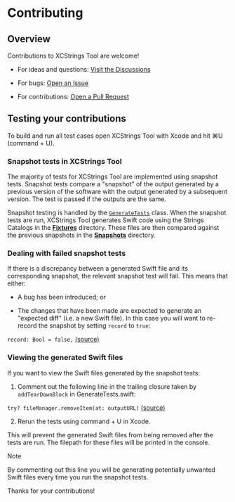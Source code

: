 # Contributing

## Overview

Contributions to XCStrings Tool are welcome!

- For ideas and questions: [Visit the Discussions](https://github.com/liamnichols/xcstrings-tool/discussions)

- For bugs: [Open an Issue](https://github.com/liamnichols/xcstrings-tool/issues/choose)

- For contributions: [Open a Pull Request](https://github.com/liamnichols/xcstrings-tool/compare)

## Testing your contributions

To build and run all test cases open XCStrings Tool with Xcode and hit ⌘U (command + U).

### Snapshot tests in XCStrings Tool

The majority of tests for XCStrings Tool are implemented using snapshot tests. Snapshot tests compare a "snapshot" of the output generated by a previous version of the software with the output generated by a subsequent version. The test is passed if the outputs are the same.  

Snapshot testing is handled by the [`GenerateTests`](https://github.com/liamnichols/xcstrings-tool/blob/main/Tests/XCStringsToolTests/GenerateTests.swift) class. When the snapshot tests are run, XCStrings Tool generates Swift code using the Strings Catalogs in the [__Fixtures__](https://github.com/liamnichols/xcstrings-tool/tree/main/Tests/XCStringsToolTests/__Fixtures__) directory. These files are then compared against the previous snapshots in the [__Snapshots__](https://github.com/liamnichols/xcstrings-tool/tree/main/Tests/XCStringsToolTests/__Snapshots__) directory.

### Dealing with failed snapshot tests

If there is a discrepancy between a generated Swift file and its corresponding snapshot, the relevant snapshot test will fail. This means that either:

* A bug has been introduced; or

* The changes that have been made are expected to generate an "expected diff" (i.e. a new Swift file). In this case you will want to re-record the snapshot by setting `record` to `true`:

`record: Bool = false,` [(source)](https://github.com/liamnichols/xcstrings-tool/blob/main/Tests/XCStringsToolTests/GenerateTests.swift#L55)


### Viewing the generated Swift files

If you want to view the Swift files generated by the snapshot tests:

1. Comment out the following line in the trailing closure taken by `addTearDownBlock` in GenerateTests.swift:

`try? fileManager.removeItem(at: outputURL)` [(source)](https://github.com/liamnichols/xcstrings-tool/blob/main/Tests/XCStringsToolTests/GenerateTests.swift#L102)

2.  Rerun the tests using command + U in Xcode.

This will prevent the generated Swift files from being removed after the tests are run. The filepath for these files will be printed in the console.

> [!NOTE]
> By commenting out this line you will be generating potentially unwanted Swift files every time you run the snapshot tests.

Thanks for your contributions!
